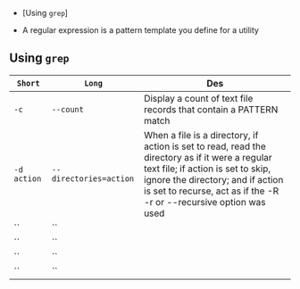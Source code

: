 * [Using `grep`]

- A regular expression is a pattern template you define for a utility

## Using `grep`

|`Short`|`Long`|Des|
|---|---|---|
|`-c`|`--count`|Display a count of text file records that contain a PATTERN match|
|`-d action`|`--directories=action`|When a file is a directory, if action is set to read, read the directory as if it were a regular text file; if action is set to skip, ignore the directory; and if action is set to recurse, act as if the -R -r or --recursive option was used|
|``|``||
|``|``||
|``|``||
|``|``||